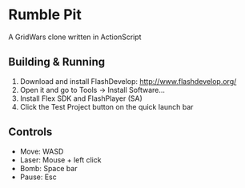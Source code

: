 Rumble Pit
==========
A GridWars clone written in ActionScript

Building & Running
------------------
1. Download and install FlashDevelop: http://www.flashdevelop.org/
2. Open it and go to Tools -> Install Software...
3. Install Flex SDK and FlashPlayer (SA)
4. Click the Test Project button on the quick launch bar

Controls
--------
- Move: WASD
- Laser: Mouse + left click
- Bomb: Space bar
- Pause: Esc
